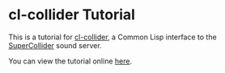 # cl-collider Tutorial

This is a tutorial for [cl-collider](https://github.com/byulparan/cl-collider), a Common Lisp interface to the [SuperCollider](https://supercollider.github.io/) sound server.

You can view the tutorial online [here](https://t-cool.github.io/cl-collider-tutorial/).
